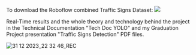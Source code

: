 To download the Roboflow combined Traffic Signs Dataset:  <a href="https://universe.roboflow.com/main-projects-ceyx1/traffic-signs-combined">
    <img src="https://app.roboflow.com/images/download-dataset-badge.svg"></img>
</a>

Real-Time results and the whole theory and technology behind the project in the Technical Documentation "Tech Doc YOLO" and my Graduation Project presentation "Traffic Signs Detection" PDF files.

![31 12 2023_22 32 46_REC](https://github.com/YasmineElegily/Traffic-Signs-Detection/assets/69461886/0cd0dc51-6ade-40b6-897d-b975876eeb15)
